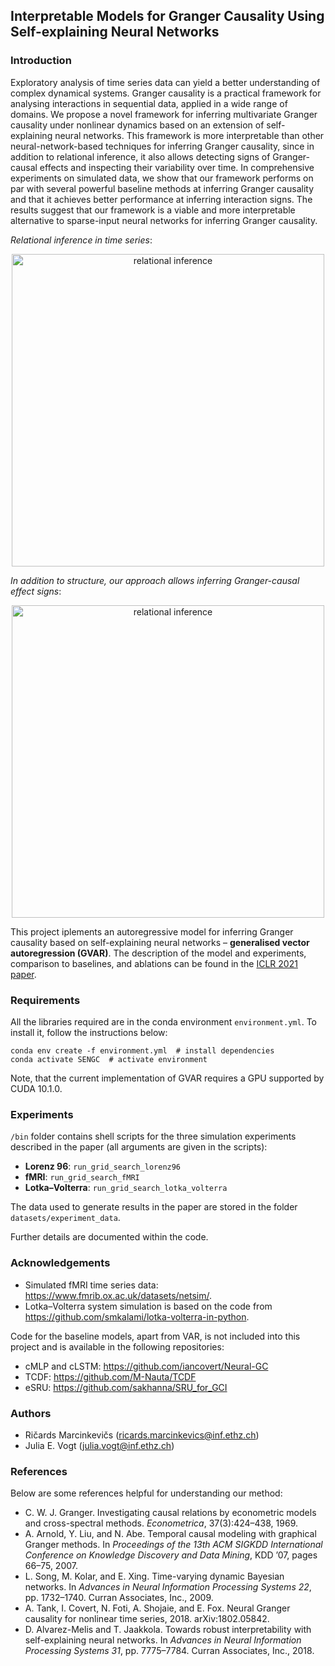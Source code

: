 ## Interpretable Models for Granger Causality Using Self-explaining Neural Networks

### Introduction
Exploratory analysis of time series data can yield a better understanding of complex dynamical systems. Granger causality is a practical framework for analysing interactions in sequential data, applied in a wide range of domains. We propose a novel framework for inferring multivariate Granger causality under nonlinear dynamics based on an extension of self-explaining neural networks. This framework is more interpretable than other neural-network-based techniques for inferring Granger causality, since in addition to relational inference, it also allows detecting signs of Granger-causal effects and inspecting their variability over time. In comprehensive experiments on simulated data, we show that our framework performs on par with several powerful baseline methods at inferring Granger causality and that it achieves better performance at inferring interaction signs. The results suggest that our framework is a viable and more interpretable alternative to sparse-input neural networks for inferring Granger causality.

*Relational inference in time series*:
<p align="center">
  <img align="middle" src="https://github.com/i6092467/GVAR/blob/master/images/scheme_panel_1.png" alt="relational inference" width="500"/>
</p>

*In addition to structure, our approach allows inferring Granger-causal effect signs*:
<p align="center">
  <img align="middle" src="https://github.com/i6092467/GVAR/blob/master/images/scheme_panel_2.png" alt="relational inference" width="500"/>
</p>

This project iplements an autoregressive model for inferring Granger causality based on self-explaining neural networks – **generalised vector autoregression (GVAR)**. The description of the model and experiments, comparison to baselines, and ablations can be found in the [ICLR 2021 paper](https://openreview.net/forum?id=DEa4JdMWRHp).

### Requirements
All the libraries required are in the conda environment `environment.yml`. To install it, follow the instructions below:
```
conda env create -f environment.yml  # install dependencies
conda activate SENGC  # activate environment
```

Note, that the current implementation of GVAR requires a GPU supported by CUDA 10.1.0.

### Experiments
`/bin` folder contains shell scripts for the three simulation experiments described in the paper (all arguments are given in the scripts):
- **Lorenz 96**: `run_grid_search_lorenz96`
- **fMRI**: `run_grid_search_fMRI`
- **Lotka–Volterra**: `run_grid_search_lotka_volterra`

The data used to generate results in the paper are stored in the folder `datasets/experiment_data`.

Further details are documented within the code.

### Acknowledgements

- Simulated fMRI time series data: https://www.fmrib.ox.ac.uk/datasets/netsim/.
- Lotka–Volterra system simulation is based on the code from https://github.com/smkalami/lotka-volterra-in-python.

Code for the baseline models, apart from VAR, is not included into this project and is available in the following repositories:
- cMLP and cLSTM: https://github.com/iancovert/Neural-GC
- TCDF: https://github.com/M-Nauta/TCDF
- eSRU: https://github.com/sakhanna/SRU_for_GCI

### Authors
- Ričards Marcinkevičs ([ricards.marcinkevics@inf.ethz.ch](mailto:ricards.marcinkevics@inf.ethz.ch))
- Julia E. Vogt ([julia.vogt@inf.ethz.ch](mailto:julia.vogt@inf.ethz.ch))

### References

Below are some references helpful for understanding our method:
- C. W. J. Granger. Investigating causal relations by econometric models and cross-spectral methods. *Econometrica*, 37(3):424–438, 1969.
- A. Arnold, Y. Liu, and N. Abe. Temporal causal modeling with graphical Granger methods. In *Proceedings of the 13th ACM SIGKDD International Conference on Knowledge Discovery and Data Mining*, KDD ’07, pages 66–75, 2007.
- L. Song, M. Kolar, and E. Xing. Time-varying dynamic Bayesian networks. In *Advances in Neural Information Processing Systems 22*, pp. 1732–1740. Curran Associates, Inc., 2009.
- A. Tank, I. Covert, N. Foti, A. Shojaie, and E. Fox. Neural Granger causality for nonlinear time series, 2018. arXiv:1802.05842.
- D. Alvarez-Melis and T. Jaakkola. Towards robust interpretability with self-explaining neural networks. In *Advances in Neural Information Processing Systems 31*, pp. 7775–7784. Curran Associates, Inc., 2018.
